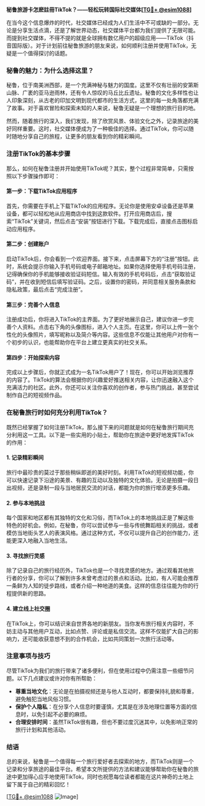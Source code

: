 **秘鲁旅游卡怎麽註冊TikTok？——轻松玩转国际社交媒体[[TG💪+ @esim1088](https://t.me/s/esim1088)]**

在当今这个信息爆炸的时代，社交媒体已经成为人们生活中不可或缺的一部分。无论是分享生活点滴，还是了解世界动态，社交媒体平台都为我们提供了无限可能。而提到社交媒体，不得不提的就是全球拥有数亿用户的超级应用——TikTok（抖音国际版）。对于计划前往秘鲁旅游的朋友来说，如何顺利注册并使用TikTok，无疑是一个值得探讨的话题。

### 秘鲁的魅力：为什么选择这里？

秘鲁，位于南美洲西部，是一个充满神秘与魅力的国度。这里不仅有壮丽的安第斯山脉、广袤的亚马逊雨林，还有令人惊叹的马丘比丘遗址。秘鲁的文化多样性也让人印象深刻，从古老的印加文明到现代都市的生活方式，这里的每一处角落都充满了故事。对于喜欢冒险和探索未知的人来说，秘鲁无疑是一个理想的旅行目的地。

然而，随着旅行的深入，我们发现，除了欣赏风景、体验文化之外，记录旅途的美好同样重要。这时，社交媒体便成为了一种极佳的选择。通过TikTok，你可以随时随地分享自己的旅程，让更多的朋友看到你的精彩瞬间。

### 注册TikTok的基本步骤

那么，如何在秘鲁注册并开始使用TikTok呢？其实，整个过程非常简单，只需按照以下步骤操作即可：

#### 第一步：下载TikTok应用程序

首先，你需要在手机上下载TikTok的应用程序。无论你是使用安卓设备还是苹果设备，都可以轻松地从应用商店中找到这款软件。打开应用商店后，搜索“TikTok”关键词，然后点击“安装”按钮进行下载。下载完成后，直接点击图标启动应用程序。

#### 第二步：创建账户

启动TikTok后，你会看到一个欢迎界面。接下来，点击屏幕下方的“注册”按钮。此时，系统会提示你输入手机号码或电子邮箱地址。如果你选择使用手机号码注册，记得确保你的手机能够接收验证码短信。输入有效的手机号码后，点击“获取验证码”，并在收到短信后填写验证码。之后，设置你的密码，并同意相关服务条款和隐私政策，最后点击“完成注册”。

#### 第三步：完善个人信息

注册成功后，你将进入TikTok的主界面。为了更好地展示自己，建议你进一步完善个人资料。点击右下角的头像图标，进入个人主页。在这里，你可以上传一张个性化的头像照片，填写昵称以及简介等内容。这些信息不仅能让其他用户对你有一个初步的认识，也能帮助你在平台上建立更真实的社交关系。

#### 第四步：开始探索内容

完成以上步骤后，你就正式成为一名TikTok用户了！现在，你可以开始浏览推荐的内容了。TikTok的算法会根据你的兴趣爱好推送相关内容，让你迅速融入这个充满活力的社区。此外，你还可以关注你喜欢的创作者，参与热门挑战，甚至尝试制作自己的短视频作品。

### 在秘鲁旅行时如何充分利用TikTok？

既然已经掌握了如何注册TikTok，那么接下来的问题就是如何在秘鲁旅行期间充分利用这一工具。以下是一些实用的小贴士，帮助你在旅途中更好地发挥TikTok的作用：

#### 1. 记录精彩瞬间

旅行中最珍贵的莫过于那些稍纵即逝的美好时刻。利用TikTok的短视频功能，你可以快速记录下沿途的美景、有趣的互动以及独特的文化体验。无论是拍摄一段日出视频，还是录制一段与当地居民交流的对话，都能为你的旅行增添更多乐趣。

#### 2. 参与本地挑战

每个国家和地区都有其独特的文化和习俗，而TikTok上的本地挑战正是了解这些特色的好机会。例如，在秘鲁，你可以尝试参与一些与传统舞蹈相关的挑战，或者模仿当地街头艺人的表演风格。通过这种方式，不仅可以提升自己的创作能力，还能更深入地融入当地生活。

#### 3. 寻找旅行灵感

除了记录自己的旅行经历外，TikTok也是一个寻找灵感的地方。通过观看其他旅行者的分享，你可以了解到许多未曾考虑过的景点和活动。比如，有人可能会推荐一条鲜为人知的徒步路线，或者介绍一种地道的美食。这样的信息往往能为你的行程提供新的思路。

#### 4. 建立线上社交圈

在TikTok上，你可以结识来自世界各地的新朋友。当你发布旅行相关内容时，不妨主动与其他用户互动，比如点赞、评论或是私信交流。这样不仅能扩大自己的影响力，还可能收获意想不到的合作机会，比如共同策划一次旅行活动等。

### 注意事项与技巧

尽管TikTok为我们的旅行带来了诸多便利，但在使用过程中仍需注意一些细节问题。以下几点建议或许对你有所帮助：

- **尊重当地文化**：无论是在拍摄视频还是与他人互动时，都要保持礼貌和尊重，避免触犯当地风俗习惯。
- **保护个人隐私**：在分享个人信息时要谨慎，尤其是在涉及地理位置等方面的信息时，以免引起不必要的麻烦。
- **合理安排时间**：虽然TikTok很有趣，但也不要过度沉迷其中，以免影响正常的旅行计划和其他活动。

### 结语

总的来说，秘鲁是一个值得每一个旅行爱好者去探索的地方，而TikTok则是一个记录和分享旅途的最佳平台。希望本文所提供的方法和建议能够帮助你在秘鲁的旅途中更加得心应手地使用TikTok，同时也祝愿每位读者都能在这片神奇的土地上留下属于自己的精彩回忆！

[[TG💪+ @esim1088](https://t.me/s/esim1088) ![Image](https://i.postimg.cc/4NQfJmqS/Snipaste-2025-05-13-00-14-12.png)]